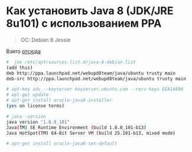 # Как установить Java 8 \(JDK/JRE 8u101\) с использованием PPA

> OC: Debian 8 Jessie

Взято [отсюда](http://tecadmin.net/install-java-8-on-debian/)

```bash
#  joe /etc/apt/sources.list.d/java-8-debian.list
(add this)
deb http://ppa.launchpad.net/webupd8team/java/ubuntu trusty main
deb-src http://ppa.launchpad.net/webupd8team/java/ubuntu trusty main

# apt-key adv --keyserver keyserver.ubuntu.com --recv-keys EEA14886
# apt-get update
# apt-get install oracle-java8-installer
(yes on license terms)

# java -version
java version "1.8.0_101"
Java(TM) SE Runtime Environment (build 1.8.0_101-b13)
Java HotSpot(TM) 64-Bit Server VM (build 25.101-b13, mixed mode)

# apt-get install oracle-java8-set-default
```

